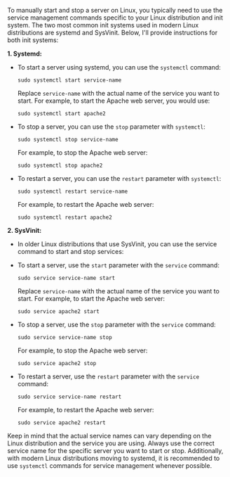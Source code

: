 To manually start and stop a server on Linux, you typically need to use the service management commands specific to your Linux distribution and init system. The two most common init systems used in modern Linux distributions are systemd and SysVinit. Below, I'll provide instructions for both init systems:

**1. Systemd:**
   - To start a server using systemd, you can use the `systemctl` command:
     ```
     sudo systemctl start service-name
     ```
     Replace `service-name` with the actual name of the service you want to start. For example, to start the Apache web server, you would use:
     ```
     sudo systemctl start apache2
     ```

   - To stop a server, you can use the `stop` parameter with `systemctl`:
     ```
     sudo systemctl stop service-name
     ```
     For example, to stop the Apache web server:
     ```
     sudo systemctl stop apache2
     ```

   - To restart a server, you can use the `restart` parameter with `systemctl`:
     ```
     sudo systemctl restart service-name
     ```
     For example, to restart the Apache web server:
     ```
     sudo systemctl restart apache2
     ```

**2. SysVinit:**
   - In older Linux distributions that use SysVinit, you can use the service command to start and stop services:

   - To start a server, use the `start` parameter with the `service` command:
     ```
     sudo service service-name start
     ```
     Replace `service-name` with the actual name of the service you want to start. For example, to start the Apache web server:
     ```
     sudo service apache2 start
     ```

   - To stop a server, use the `stop` parameter with the `service` command:
     ```
     sudo service service-name stop
     ```
     For example, to stop the Apache web server:
     ```
     sudo service apache2 stop
     ```

   - To restart a server, use the `restart` parameter with the `service` command:
     ```
     sudo service service-name restart
     ```
     For example, to restart the Apache web server:
     ```
     sudo service apache2 restart
     ```

Keep in mind that the actual service names can vary depending on the Linux distribution and the service you are using. Always use the correct service name for the specific server you want to start or stop. Additionally, with modern Linux distributions moving to systemd, it is recommended to use `systemctl` commands for service management whenever possible.
